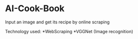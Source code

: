 # AI-Cook-Book
Input an image and get its recipe by online scraping

Technology used:
*WebScraping
*VGGNet (Image recognition)
